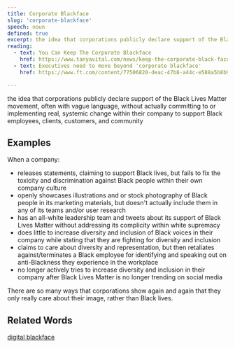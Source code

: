 ```yaml
---
title: Corporate Blackface
slug: 'corporate-blackface'
speech: noun
defined: true
excerpt: the idea that corporations publicly declare support of the Black Lives Matter movement, often with vague language, without actually committing to or implementing real, systemic change within their company to support Black employees, clients, customers, and community
reading:
  - text: You Can Keep The Corporate Blackface
    href: https://www.tanyavital.com/news/keep-the-corporate-black-face
  - text: Executives need to move beyond 'corporate blackface'
    href: https://www.ft.com/content/77506820-deac-47b8-a44c-e588a5b8b92d

---
```


the idea that corporations publicly declare support of the Black Lives Matter movement, often with vague language, without actually committing to or implementing real, systemic change within their company to support Black employees, clients, customers, and community

## Examples

When a company:

- releases statements, claiming to support Black lives, but fails to fix the toxicity and discrimination against Black people within their own company culture
- openly showcases illustrations and or stock photography of Black people in its marketing materials, but doesn't actually include them in any of its teams and/or user research
- has an all-white leadership team and tweets about its support of Black Lives Matter without addressing its complicity within white supremacy
- does little to increase diversity and inclusion of Black voices in their company while stating that they are fighting for diversity and inclusion
- claims to care about diversity and representation, but then retaliates against/terminates a Black employee for identifying and speaking out on anti-Blackness they experience in the workplace
- no longer actively tries to increase diversity and inclusion in their company after Black Lives Matter is no longer trending on social media

There are so many ways that corporations show again and again that they only really care about their image, rather than Black lives.

## Related Words

[digital blackface](/definitions/digital-blackface)
